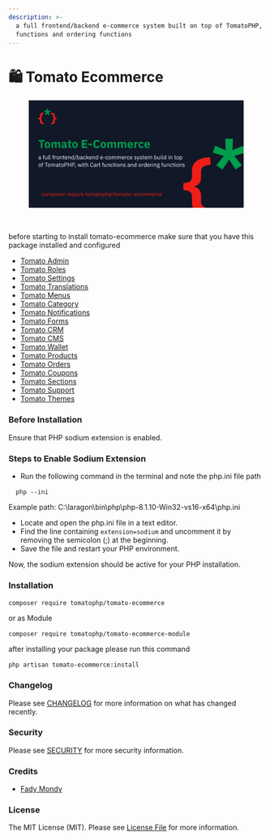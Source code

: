 ```yaml
---
description: >-
  a full frontend/backend e-commerce system built on top of TomatoPHP, with Cart
  functions and ordering functions
---
```


# 🛍️ Tomato Ecommerce

<figure><img src="../../.gitbook/assets/screenshot (1) (1) (1).png" alt=""><figcaption></figcaption></figure>

<figure><img src="../../.gitbook/assets/Screenshot 2023-11-23 at 4.52.57 PM (1).png" alt=""><figcaption></figcaption></figure>

before starting to install tomato-ecommerce make sure that you have this package installed and configured

* [Tomato Admin](broken-reference/)
* [Tomato Roles](../tomato-roles/)
* [Tomato Settings](../tomato-settings/)
* [Tomato Translations](../tomato-translations.md)
* [Tomato Menus](../tomato-menus/)
* [Tomato Category](../tomato-category/)
* [Tomato Notifications](../tomato-notifications/)
* [Tomato Forms](../tomato-forms/)
* [Tomato CRM](../tomato-crm/)
* [Tomato CMS](../tomato-cms/)
* [Tomato Wallet](../tomato-wallet/)
* [Tomato Products](../tomato-products/)
* [Tomato Orders](../tomato-orders/)
* [Tomato Coupons](../tomato-coupons/)
* [Tomato Sections](../tomato-sections/)
* [Tomato Support](../tomato-support/)
* [Tomato Themes](../tomato-themes/)

### Before Installation

Ensure that PHP sodium extension is enabled.

### Steps to Enable Sodium Extension

* Run the following command in the terminal and note the php.ini file path

```
  php --ini
```

Example path: C:\laragon\bin\php\php-8.1.10-Win32-vs16-x64\php.ini

* Locate and open the php.ini file in a text editor.
* Find the line containing `extension=sodium` and uncomment it by removing the semicolon (;) at the beginning.
* Save the file and restart your PHP environment.

Now, the sodium extension should be active for your PHP installation.

### Installation

```
composer require tomatophp/tomato-ecommerce
```

or as Module

```
composer require tomatophp/tomato-ecommerce-module
```

after installing your package please run this command

```
php artisan tomato-ecommerce:install
```

### Changelog

Please see [CHANGELOG](https://github.com/tomatophp/tomato-ecommerce/blob/master/CHANGELOG.md) for more information on what has changed recently.

### Security

Please see [SECURITY](https://github.com/tomatophp/tomato-ecommerce/blob/master/SECURITY.md) for more security information.

### Credits

* [Fady Mondy](mailto:info@3x1.io)

### License

The MIT License (MIT). Please see [License File](https://github.com/tomatophp/tomato-ecommerce/blob/master/LICENSE.md) for more information.
